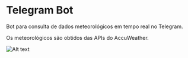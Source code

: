 # Telegram Bot

Bot para consulta de dados meteorológicos em tempo real no Telegram.

Os meteorológicos são obtidos das APIs do AccuWeather.

<img title="Tela" alt="Alt text" src="./imagens/screen_telegram_bot.png">
